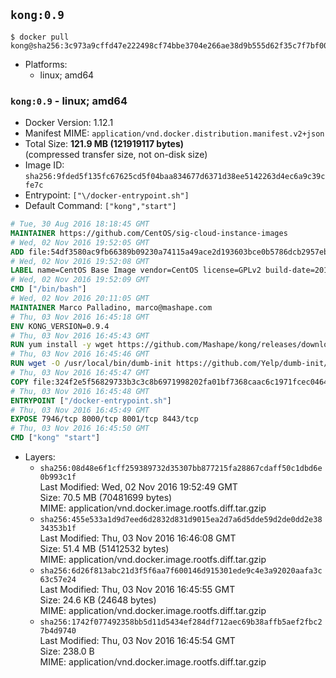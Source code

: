 ## `kong:0.9`

```console
$ docker pull kong@sha256:3c973a9cffd47e222498cf74bbe3704e266ae38d9b555d62f35c7f7bf002a1b2
```

-	Platforms:
	-	linux; amd64

### `kong:0.9` - linux; amd64

-	Docker Version: 1.12.1
-	Manifest MIME: `application/vnd.docker.distribution.manifest.v2+json`
-	Total Size: **121.9 MB (121919117 bytes)**  
	(compressed transfer size, not on-disk size)
-	Image ID: `sha256:9fded5f135fc67625cd5f04baa834677d6371d38ee5142263d4ec6a9c39cfe7c`
-	Entrypoint: `["\/docker-entrypoint.sh"]`
-	Default Command: `["kong","start"]`

```dockerfile
# Tue, 30 Aug 2016 18:18:45 GMT
MAINTAINER https://github.com/CentOS/sig-cloud-instance-images
# Wed, 02 Nov 2016 19:52:05 GMT
ADD file:54df3580ac9fb66389b09230a74115a49ace2d193603bce0b5786dcb2957eb52 in / 
# Wed, 02 Nov 2016 19:52:08 GMT
LABEL name=CentOS Base Image vendor=CentOS license=GPLv2 build-date=20161102
# Wed, 02 Nov 2016 19:52:09 GMT
CMD ["/bin/bash"]
# Wed, 02 Nov 2016 20:11:05 GMT
MAINTAINER Marco Palladino, marco@mashape.com
# Thu, 03 Nov 2016 16:45:18 GMT
ENV KONG_VERSION=0.9.4
# Thu, 03 Nov 2016 16:45:43 GMT
RUN yum install -y wget https://github.com/Mashape/kong/releases/download/$KONG_VERSION/kong-$KONG_VERSION.el7.noarch.rpm &&     yum clean all
# Thu, 03 Nov 2016 16:45:46 GMT
RUN wget -O /usr/local/bin/dumb-init https://github.com/Yelp/dumb-init/releases/download/v1.1.3/dumb-init_1.1.3_amd64 &&     chmod +x /usr/local/bin/dumb-init
# Thu, 03 Nov 2016 16:45:47 GMT
COPY file:324f2e5f56829733b3c3c8b6971998202fa01bf7368caac6c1971fcec0464e8c in /docker-entrypoint.sh 
# Thu, 03 Nov 2016 16:45:48 GMT
ENTRYPOINT ["/docker-entrypoint.sh"]
# Thu, 03 Nov 2016 16:45:49 GMT
EXPOSE 7946/tcp 8000/tcp 8001/tcp 8443/tcp
# Thu, 03 Nov 2016 16:45:50 GMT
CMD ["kong" "start"]
```

-	Layers:
	-	`sha256:08d48e6f1cff259389732d35307bb877215fa28867cdaff50c1dbd6e0b993c1f`  
		Last Modified: Wed, 02 Nov 2016 19:52:49 GMT  
		Size: 70.5 MB (70481699 bytes)  
		MIME: application/vnd.docker.image.rootfs.diff.tar.gzip
	-	`sha256:455e533a1d9d7eed6d2832d831d9015ea2d7a6d5dde59d2de0dd2e3834353b1f`  
		Last Modified: Thu, 03 Nov 2016 16:46:08 GMT  
		Size: 51.4 MB (51412532 bytes)  
		MIME: application/vnd.docker.image.rootfs.diff.tar.gzip
	-	`sha256:6d26f813abc21d3f5f6aa7f600146d915301ede9c4e3a92020aafa3c63c57e24`  
		Last Modified: Thu, 03 Nov 2016 16:45:55 GMT  
		Size: 24.6 KB (24648 bytes)  
		MIME: application/vnd.docker.image.rootfs.diff.tar.gzip
	-	`sha256:1742f077492358bb5d11d5434ef284df712aec69b38affb5aef2fbc27b4d9740`  
		Last Modified: Thu, 03 Nov 2016 16:45:54 GMT  
		Size: 238.0 B  
		MIME: application/vnd.docker.image.rootfs.diff.tar.gzip
